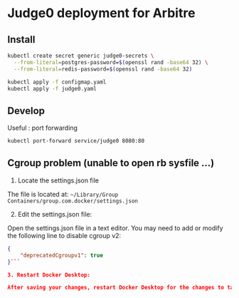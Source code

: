 # Judge0 deployment for Arbitre

## Install

```bash
kubectl create secret generic judge0-secrets \
  --from-literal=postgres-password=$(openssl rand -base64 32) \
  --from-literal=redis-password=$(openssl rand -base64 32)

kubectl apply -f configmap.yaml
kubectl apply -f judge0.yaml
```

## Develop

Useful : port forwarding

```bash
kubectl port-forward service/judge0 8080:80
```

## Cgroup problem (unable to open rb sysfile ...)

1. Locate the settings.json file

The file is located at:
`~/Library/Group Containers/group.com.docker/settings.json`

2. Edit the settings.json file:

Open the settings.json file in a text editor. You may need to add or modify the following line to disable cgroup v2:

```json
{
    "deprecatedCgroupv1": true
}```

3. Restart Docker Desktop:

After saving your changes, restart Docker Desktop for the changes to take effect.
